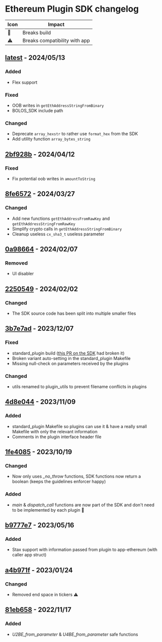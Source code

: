 # Ethereum Plugin SDK changelog

|          Icon        |            Impact             |
|----------------------|-------------------------------|
| :rotating_light:     | Breaks build                  |
| :warning:            | Breaks compatibility with app |

## [latest](/) - 2024/05/13

### Added

* Flex support

### Fixed

* OOB writes in `getEthAddressStringFromBinary`
* BOLOS_SDK include path

### Changed

* Deprecate `array_hexstr` to rather use `format_hex` from the SDK
* Add utility function `array_bytes_string`

## [2bf928b](/../../commit/2bf928b) - 2024/04/12

### Fixed

* Fix potential oob writes in `amountToString`

## [8fe6572](/../../commit/8fe6572) - 2024/03/27

### Changed

* Add new functions `getEthAddressFromRawKey` and `getEthAddressStringFromRawKey`
* Simplify crypto calls in `getEthAddressStringFromBinary`
* Cleanup useless `cx_sha3_t` useless parameter

## [0a98664](/../../commit/0a98664) - 2024/02/07

### Removed

* UI disabler

## [2250549](/../../commit/2250549) - 2024/02/02

### Changed

* The SDK source code has been split into multiple smaller files

## [3b7e7ad](/../../commit/3b7e7ad) - 2023/12/07

### Fixed

* standard\_plugin build ([this PR on the SDK](https://github.com/LedgerHQ/ledger-secure-sdk/pull/473) had broken it)
* Broken variant auto-setting in the standard\_plugin Makefile
* Missing null-check on parameters received by the plugins

### Changed

* utils renamed to plugin\_utils to prevent filename conflicts in plugins

## [4d8e044](/../../commit/4d8e044) - 2023/11/09

### Added

* standard\_plugin Makefile so plugins can use it & have a really small Makefile
with only the relevant information
* Comments in the plugin interface header file

## [1fe4085](/../../commit/1fe4085) - 2023/10/19

### Changed

* Now only uses *\_no\_throw* functions, SDK functions now return a boolean
(keeps the guidelines enforcer happy)

### Added

* *main* & *dispatch\_call* functions are now part of the SDK and don't need to
be implemented by each plugin :rotating_light:

## [b9777e7](/../../commit/b9777e7) - 2023/05/16

### Added

* Stax support with information passed from plugin to app-ethereum (with caller app struct)

## [a4b971f](/../../commit/a4b971f) - 2023/01/24

### Changed

* Removed end space in tickers :warning:

## [81eb658](/../../commit/81eb658) - 2022/11/17

### Added

* *U2BE\_from\_parameter* & *U4BE\_from\_parameter* safe functions

